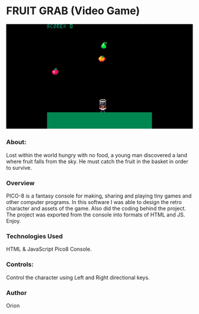 # FRUIT GRAB (Video Game)

<img src="https://github.com/designisO/Fruit-Grab-v1-/blob/main/screenshot.png" />

### About:
Lost within the world hungry with no food, a young man discovered a land where fruit falls from the sky. He must catch the fruit in the basket in order to survive. 

### Overview
PICO-8 is a fantasy console for making, sharing and playing tiny games and other computer programs. In this software I was able to design the retro character and assets of the game. Also did the coding behind the project. The project was exported from the console into formats of HTML and JS. Enjoy.

### Technologies Used
HTML & JavaScript
Pico8 Console.

### Controls:
Control the character using Left and Right directional keys.

### Author
Orion 
